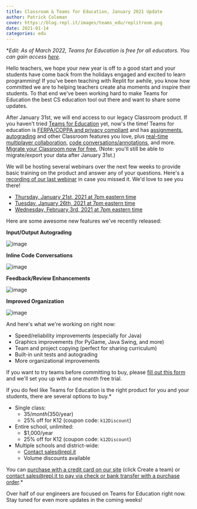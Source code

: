 ```yaml
---
title: Classroom & Teams for Education, January 2021 Update
author: Patrick Coleman
cover: https://blog.repl.it/images/teams_edu/replitroom.png
date: 2021-01-14
categories: edu
---
```


**Edit: As of March 2022, Teams for Education is free for all educators. You can gain access [here](https://replit.com/teams-for-education).*

Hello teachers, we hope your new year is off to a good start and your students have come back from the holidays engaged and excited to learn programming! If you've been teaching with Replit for awhile, you know how committed we are to helping teachers create aha moments and inspire their students. To that end we've been working hard to make Teams for Education the best CS education tool out there and want to share some updates.

After January 31st, we will end access to our legacy Classroom product. If you haven't tried [Teams for Education](https://repl.it/teams) yet, now's the time! Teams for education is [FERPA/COPPA and privacy compliant](https://docs.repl.it/Teams/privacyFAQs) and has [assignments](https://docs.repl.it/Teams/Projects), [autograding](https://docs.repl.it/Teams/InputOutput) and other Classroom features you love, plus [real-time multiplayer collaboration](https://repl.it/site/multiplayer), [code conversations/annotations](https://docs.repl.it/Teams/Annotations), and more. [Migrate your Classroom now for free.](https://repl.it/classroom-migration) (Note: you'll still be able to migrate/export your data after January 31st.)

We will be hosting several webinars over the next few weeks to provide basic training on the product and answer any of your questions. Here's a [recording of our last webinar](https://www.youtube.com/watch?v=ZUX-dkHWU8A) in case you missed it. We'd love to see you there!
- [Thursday, January 21st, 2021 at 7pm eastern time](https://meet.google.com/mwh-meca-tvq)
- [Tuesday, January 26th, 2021 at 7pm eastern time](https://meet.google.com/ufs-yqce-grp)
- [Wednesday, February 3rd, 2021 at 7pm eastern time](https://meet.google.com/amy-ohzu-qjj)

Here are some awesome new features we've recently released:

**Input/Output Autograding**

<img src='https://i.imgur.com/nHT5Zk0.gif' alt="image">

**Inline Code Conversations**

<img src='https://i.imgur.com/w3vJ185.gif' alt="image">

**Feedback/Review Enhancements**

<img src='https://i.imgur.com/9k5ZUe0.gif' alt="image">

**Improved Organization**

<img src='https://i.imgur.com/BFI9dH2.gif' alt="image">


And here's what we're working on right now:
- Speed/reliability improvements (especially for Java)
- Graphics improvements (for PyGame, Java Swing, and more)
- Team and project copying (perfect for sharing curriculum)
- Built-in unit tests and autograding
- More organizational improvements

If you want to try teams before committing to buy, please [fill out this form](https://forms.gle/wNGNXcrkzXDKbXTQ6) and we'll set you up with a one month free trial.

If you do feel like Teams for Education is the right product for you and your students, there are several options to buy.*
- Single class: 
  - $35/month ($350/year)
  - 25% off for K12 (coupon code: `k12Discount`)
- Entire school, unlimited:
  - $1,000/year
  - 25% off for K12 (coupon code: `k12Discount`)
- Multiple schools and district-wide:
  - [Contact sales@repl.it](mailto:sales@repl.it)
  - Volume discounts available

You can [purchase with a credit card on our site](https://repl.it/teams) (click Create a team) or [contact sales@repl.it to pay via check or bank transfer with a purchase order](mailto:sales@repl.it).*

Over half of our engineers are focused on Teams for Education right now. Stay tuned for even more updates in the coming weeks!

